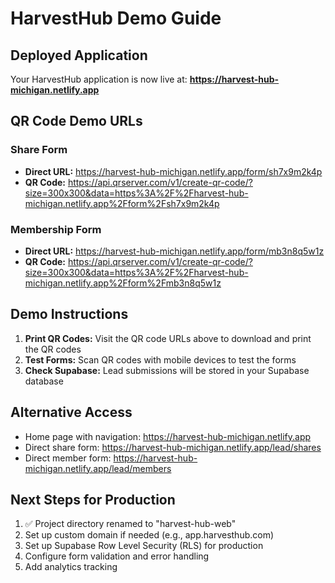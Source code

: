 # HarvestHub Demo Guide

## Deployed Application
Your HarvestHub application is now live at: **https://harvest-hub-michigan.netlify.app**

## QR Code Demo URLs

### Share Form
- **Direct URL:** https://harvest-hub-michigan.netlify.app/form/sh7x9m2k4p
- **QR Code:** https://api.qrserver.com/v1/create-qr-code/?size=300x300&data=https%3A%2F%2Fharvest-hub-michigan.netlify.app%2Fform%2Fsh7x9m2k4p

### Membership Form  
- **Direct URL:** https://harvest-hub-michigan.netlify.app/form/mb3n8q5w1z
- **QR Code:** https://api.qrserver.com/v1/create-qr-code/?size=300x300&data=https%3A%2F%2Fharvest-hub-michigan.netlify.app%2Fform%2Fmb3n8q5w1z

## Demo Instructions

1. **Print QR Codes:** Visit the QR code URLs above to download and print the QR codes
2. **Test Forms:** Scan QR codes with mobile devices to test the forms
3. **Check Supabase:** Lead submissions will be stored in your Supabase database

## Alternative Access
- Home page with navigation: https://harvest-hub-michigan.netlify.app
- Direct share form: https://harvest-hub-michigan.netlify.app/lead/shares
- Direct member form: https://harvest-hub-michigan.netlify.app/lead/members

## Next Steps for Production
1. ✅ Project directory renamed to "harvest-hub-web"
2. Set up custom domain if needed (e.g., app.harvesthub.com)
3. Set up Supabase Row Level Security (RLS) for production
4. Configure form validation and error handling
5. Add analytics tracking